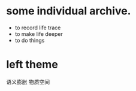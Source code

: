 
# some individual archive.

* to record life trace
* to make life deeper
* to do things 

# left theme
语义膨胀
物质空间